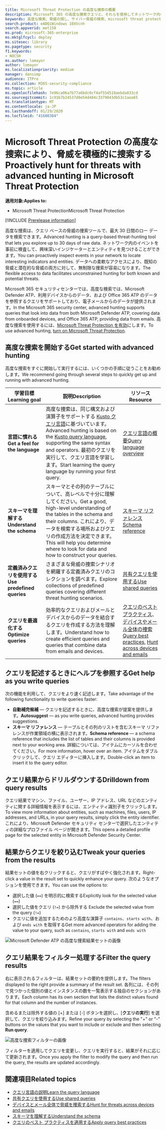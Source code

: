 ```yaml
---
title: Microsoft Threat Protection の高度な捜索の概要
description: Microsoft 365 の高度な捜索クエリと、それらを使用してネットワーク内の脅威と弱点を積極的に発見する方法について学習する
keywords: 高度な検索、脅威の探し、サイバー脅威の検索、microsoft threat protection、microsoft 365、mtp、m365、search、query、テレメトリ、カスタム検出、スキーマ、kusto、microsoft 365、Microsoft Threat Protection
search.product: eADQiWindows 10XVcnh
search.appverid: met150
ms.prod: microsoft-365-enterprise
ms.mktglfcycl: deploy
ms.sitesec: library
ms.pagetype: security
f1.keywords:
- NOCSH
ms.author: lomayor
author: lomayor
ms.localizationpriority: medium
manager: dansimp
audience: ITPro
ms.collection: M365-security-compliance
ms.topic: article
ms.openlocfilehash: 7e96ca06a7b77a6bdc0cf4af55d519aebda833cd
ms.sourcegitcommit: 1c91b7b24537d0e54d484c3379043db53c1aea65
ms.translationtype: MT
ms.contentlocale: ja-JP
ms.lasthandoff: 01/29/2020
ms.locfileid: "41600384"
---
```

# <a name="proactively-hunt-for-threats-with-advanced-hunting-in-microsoft-threat-protection"></a><span data-ttu-id="3aadd-104">Microsoft Threat Protection の高度な捜索により、脅威を積極的に捜索する</span><span class="sxs-lookup"><span data-stu-id="3aadd-104">Proactively hunt for threats with advanced hunting in Microsoft Threat Protection</span></span>

<span data-ttu-id="3aadd-105">**適用対象:**</span><span class="sxs-lookup"><span data-stu-id="3aadd-105">**Applies to:**</span></span>
- <span data-ttu-id="3aadd-106">Microsoft Threat Protection</span><span class="sxs-lookup"><span data-stu-id="3aadd-106">Microsoft Threat Protection</span></span>

[!INCLUDE [Prerelease information](../includes/prerelease.md)]

<span data-ttu-id="3aadd-107">高度な捜索は、クエリ ベースの脅威の捜索ツールで、最大 30 日間のロー データを検索できます。</span><span class="sxs-lookup"><span data-stu-id="3aadd-107">Advanced hunting is a query-based threat-hunting tool that lets you explore up to 30 days of raw data.</span></span> <span data-ttu-id="3aadd-108">ネットワーク内のイベントを事前に検査して、興味深いインジケーターとエンティティを見つけることができます。</span><span class="sxs-lookup"><span data-stu-id="3aadd-108">You can proactively inspect events in your network to locate interesting indicators and entities.</span></span> <span data-ttu-id="3aadd-109">データへの柔軟なアクセスにより、既知の脅威と潜在的な脅威の両方に対して、無制限な捜索が容易になります。</span><span class="sxs-lookup"><span data-stu-id="3aadd-109">The flexible access to data facilitates unconstrained hunting for both known and potential threats.</span></span>

<span data-ttu-id="3aadd-110">Microsoft 365 セキュリティセンターでは、高度な検索では、Microsoft Defender ATP、利用デバイスからのデータ、および Office 365 ATP のデータを参照するクエリをサポートしており、電子メールからのデータが提供されます。</span><span class="sxs-lookup"><span data-stu-id="3aadd-110">In the Microsoft 365 security center, advanced hunting supports queries that look into data from both Microsoft Defender ATP, covering data from onboarded devices, and Office 365 ATP, providing data from emails.</span></span> <span data-ttu-id="3aadd-111">高度な捜索を使用するには、[Microsoft Threat Protection を有効](mtp-enable.md)にします。</span><span class="sxs-lookup"><span data-stu-id="3aadd-111">To use advanced hunting, [turn on Microsoft Threat Protection](mtp-enable.md).</span></span>

## <a name="get-started-with-advanced-hunting"></a><span data-ttu-id="3aadd-112">高度な捜索を開始する</span><span class="sxs-lookup"><span data-stu-id="3aadd-112">Get started with advanced hunting</span></span>

<span data-ttu-id="3aadd-113">高度な捜索をすぐに開始して実行するには、いくつかの手順に従うことをお勧めします。</span><span class="sxs-lookup"><span data-stu-id="3aadd-113">We recommend going through several steps to quickly get up and running with advanced hunting.</span></span>

| <span data-ttu-id="3aadd-114">学習目標</span><span class="sxs-lookup"><span data-stu-id="3aadd-114">Learning goal</span></span> | <span data-ttu-id="3aadd-115">説明</span><span class="sxs-lookup"><span data-stu-id="3aadd-115">Description</span></span> | <span data-ttu-id="3aadd-116">リソース</span><span class="sxs-lookup"><span data-stu-id="3aadd-116">Resource</span></span> |
|--|--|--|
| <span data-ttu-id="3aadd-117">**言語に慣れる**</span><span class="sxs-lookup"><span data-stu-id="3aadd-117">**Get a feel for the language**</span></span> | <span data-ttu-id="3aadd-118">高度な捜索は、同じ構文および演算子をサポートする [Kusto クエリ言語](https://docs.microsoft.com/azure/kusto/query/)に基づいています。</span><span class="sxs-lookup"><span data-stu-id="3aadd-118">Advanced hunting is based on the [Kusto query language](https://docs.microsoft.com/azure/kusto/query/), supporting the same syntax and operators.</span></span> <span data-ttu-id="3aadd-119">最初のクエリを実行して、クエリ言語を学習します。</span><span class="sxs-lookup"><span data-stu-id="3aadd-119">Start learning the query language by running your first query.</span></span> | [<span data-ttu-id="3aadd-120">クエリ言語の概要</span><span class="sxs-lookup"><span data-stu-id="3aadd-120">Query language overview</span></span>](advanced-hunting-query-language.md) |
| <span data-ttu-id="3aadd-121">**スキーマを理解する**</span><span class="sxs-lookup"><span data-stu-id="3aadd-121">**Understand the schema**</span></span> | <span data-ttu-id="3aadd-122">スキーマとその列のテーブルについて、高レベルで十分に理解してください。</span><span class="sxs-lookup"><span data-stu-id="3aadd-122">Get a good, high-level understanding of the tables in the schema and their columns.</span></span> <span data-ttu-id="3aadd-123">これにより、データを検索する場所およびクエリの作成方法を決定できます。</span><span class="sxs-lookup"><span data-stu-id="3aadd-123">This will help you determine where to look for data and how to construct your queries.</span></span> | [<span data-ttu-id="3aadd-124">スキーマ リファレンス</span><span class="sxs-lookup"><span data-stu-id="3aadd-124">Schema reference</span></span>](advanced-hunting-schema-tables.md) |
| <span data-ttu-id="3aadd-125">**定義済みクエリを使用する**</span><span class="sxs-lookup"><span data-stu-id="3aadd-125">**Use predefined queries**</span></span> | <span data-ttu-id="3aadd-126">さまざまな脅威の捜索シナリオを網羅する定義済みクエリのコレクションを調べます。</span><span class="sxs-lookup"><span data-stu-id="3aadd-126">Explore collections of predefined queries covering different threat hunting scenarios.</span></span> | [<span data-ttu-id="3aadd-127">共有クエリを使用する</span><span class="sxs-lookup"><span data-stu-id="3aadd-127">Use shared queries</span></span>](advanced-hunting-shared-queries.md)
| <span data-ttu-id="3aadd-128">**クエリを最適化する**</span><span class="sxs-lookup"><span data-stu-id="3aadd-128">**Optimize queries**</span></span> | <span data-ttu-id="3aadd-129">効率的なクエリおよびメールとデバイスからのデータを結合するクエリを作成する方法を理解します。</span><span class="sxs-lookup"><span data-stu-id="3aadd-129">Understand how to create efficient queries and queries that combine data from emails and devices.</span></span> | <span data-ttu-id="3aadd-130">[クエリのベストプラクティス](advanced-hunting-shared-queries.md)、[デバイスやメール全体の捜索](advanced-hunting-best-practices.md)</span><span class="sxs-lookup"><span data-stu-id="3aadd-130">[Query best practices](advanced-hunting-shared-queries.md), [Hunt across devices and emails](advanced-hunting-best-practices.md)</span></span>

## <a name="get-help-as-you-write-queries"></a><span data-ttu-id="3aadd-131">クエリを記述するときにヘルプを参照する</span><span class="sxs-lookup"><span data-stu-id="3aadd-131">Get help as you write queries</span></span>
<span data-ttu-id="3aadd-132">次の機能を利用して、クエリをより速く記述します。</span><span class="sxs-lookup"><span data-stu-id="3aadd-132">Take advantage of the following functionality to write queries faster:</span></span>
- <span data-ttu-id="3aadd-133">**自動補完候補** — クエリを記述するときに、高度な捜索が提案を提供します。</span><span class="sxs-lookup"><span data-stu-id="3aadd-133">**Autosuggest** — as you write queries, advanced hunting provides suggestions.</span></span> 
- <span data-ttu-id="3aadd-134">**スキーマ リファレンス** — テーブルとその列のリストを含むスキーマ リファレンスが作業領域の横に表示されます。</span><span class="sxs-lookup"><span data-stu-id="3aadd-134">**Schema reference** — a schema reference that includes the list of tables and their columns is provided next to your working area.</span></span> <span data-ttu-id="3aadd-135">詳細については、アイテムにカーソルを合わせてください。</span><span class="sxs-lookup"><span data-stu-id="3aadd-135">For more information, hover over an item.</span></span> <span data-ttu-id="3aadd-136">アイテムをダブルクリックして、クエリ エディターに挿入します。</span><span class="sxs-lookup"><span data-stu-id="3aadd-136">Double-click an item to insert it to the query editor.</span></span>

## <a name="drilldown-from-query-results"></a><span data-ttu-id="3aadd-137">クエリ結果からドリルダウンする</span><span class="sxs-lookup"><span data-stu-id="3aadd-137">Drilldown from query results</span></span>
<span data-ttu-id="3aadd-138">クエリ結果でマシン、ファイル、ユーザー、IP アドレス、URL などのエンティティに関する詳細情報を表示するには、エンティティ識別子をクリックします。</span><span class="sxs-lookup"><span data-stu-id="3aadd-138">To view more information about entities, such as machines, files, users, IP addresses, and URLs, in your query results, simply click the entity identifier.</span></span> <span data-ttu-id="3aadd-139">これにより、Microsoft Defender セキュリティ センターで選択したエンティティの詳細なプロファイル ページが開きます。</span><span class="sxs-lookup"><span data-stu-id="3aadd-139">This opens a detailed profile page for the selected entity in Microsoft Defender Security Center.</span></span>

## <a name="tweak-your-queries-from-the-results"></a><span data-ttu-id="3aadd-140">結果からクエリを絞り込む</span><span class="sxs-lookup"><span data-stu-id="3aadd-140">Tweak your queries from the results</span></span>
<span data-ttu-id="3aadd-141">結果セットの値を右クリックすると、クエリがすばやく強化されます。</span><span class="sxs-lookup"><span data-stu-id="3aadd-141">Right-click a value in the result set to quickly enhance your query.</span></span> <span data-ttu-id="3aadd-142">次のようなオプションを使用できます。</span><span class="sxs-lookup"><span data-stu-id="3aadd-142">You can use the options to:</span></span>

- <span data-ttu-id="3aadd-143">選択した値 (`==`) を明示的に検索する</span><span class="sxs-lookup"><span data-stu-id="3aadd-143">Explicitly look for the selected value (`==`)</span></span>
- <span data-ttu-id="3aadd-144">選択した値をクエリ (`!=`) から除外する </span><span class="sxs-lookup"><span data-stu-id="3aadd-144">Exclude the selected value from the query (`!=`)</span></span>
- <span data-ttu-id="3aadd-145">クエリに値を追加するためのより高度な演算子 `contains`、`starts with`、および `ends with` を取得する</span><span class="sxs-lookup"><span data-stu-id="3aadd-145">Get more advanced operators for adding the value to your query, such as `contains`, `starts with` and `ends with`</span></span> 

![Microsoft Defender ATP の高度な捜索結果セットの画像](../images/advanced-hunting-results-filter.png)

## <a name="filter-the-query-results"></a><span data-ttu-id="3aadd-147">クエリ結果をフィルター処理する</span><span class="sxs-lookup"><span data-stu-id="3aadd-147">Filter the query results</span></span>
<span data-ttu-id="3aadd-148">右に表示されるフィルターは、結果セットの要約を提供します。</span><span class="sxs-lookup"><span data-stu-id="3aadd-148">The filters displayed to the right provide a summary of the result set.</span></span> <span data-ttu-id="3aadd-149">各列には、その列で見つかった個別の値とインスタンスの数を一覧表示する独自のセクションがあります。</span><span class="sxs-lookup"><span data-stu-id="3aadd-149">Each column has its own section that lists the distinct values found for that column and the number of instances.</span></span>

<span data-ttu-id="3aadd-150">含めるまたは除外する値の [+] または [-] ボタンを選択し、[**クエリの実行**] を選択して、クエリを絞り込みます。</span><span class="sxs-lookup"><span data-stu-id="3aadd-150">Refine your query by selecting the "+" or "-" buttons on the values that you want to include or exclude and then selecting **Run query**.</span></span>

![高度な捜索フィルターの画像](../images/advanced-hunting-filter.png)

<span data-ttu-id="3aadd-152">フィルターを適用してクエリを変更し、クエリを実行すると、結果がそれに応じて更新されます。</span><span class="sxs-lookup"><span data-stu-id="3aadd-152">Once you apply the filter to modify the query and then run the query, the results are updated accordingly.</span></span>

## <a name="related-topics"></a><span data-ttu-id="3aadd-153">関連項目</span><span class="sxs-lookup"><span data-stu-id="3aadd-153">Related topics</span></span>
- [<span data-ttu-id="3aadd-154">クエリ言語の説明</span><span class="sxs-lookup"><span data-stu-id="3aadd-154">Learn the query language</span></span>](advanced-hunting-query-language.md)
- [<span data-ttu-id="3aadd-155">共有クエリを使用する</span><span class="sxs-lookup"><span data-stu-id="3aadd-155">Use shared queries</span></span>](advanced-hunting-shared-queries.md)
- [<span data-ttu-id="3aadd-156">デバイスとメール全体で脅威を捜索する</span><span class="sxs-lookup"><span data-stu-id="3aadd-156">Hunt for threats across devices and emails</span></span>](advanced-hunting-query-emails-devices.md)
- [<span data-ttu-id="3aadd-157">スキーマを理解する</span><span class="sxs-lookup"><span data-stu-id="3aadd-157">Understand the schema</span></span>](advanced-hunting-schema-tables.md)
- [<span data-ttu-id="3aadd-158">クエリのベスト プラクティスを適用する</span><span class="sxs-lookup"><span data-stu-id="3aadd-158">Apply query best practices</span></span>](advanced-hunting-best-practices.md)